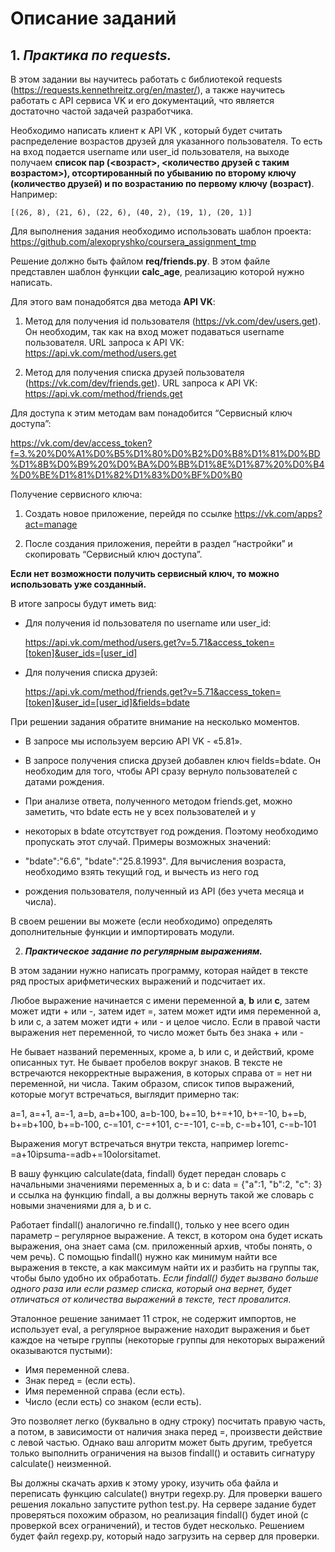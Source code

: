 # Описание заданий

## 1. **_Практика по requests._**

В этом задании вы научитесь работать с библиотекой requests (https://requests.kennethreitz.org/en/master/), а также 
научитесь работать с API сервиса VK и его документаций, что является достаточно частой задачей разработчика.

Необходимо написать клиент к API VK , который будет считать распределение возрастов друзей для указанного пользователя. 
То есть на вход подается username или user_id пользователя, на выходе получаем **список пар (<возраст>, <количество 
друзей с таким возрастом>), отсортированный по убыванию по второму ключу (количество друзей) и по возрастанию по 
первому ключу (возраст)**. Например: 

```
[(26, 8), (21, 6), (22, 6), (40, 2), (19, 1), (20, 1)]
```

Для выполнения задания необходимо использовать шаблон проекта: https://github.com/alexopryshko/coursera_assignment_tmp

Решение должно быть файлом **req/friends.py**. В этом файле представлен шаблон функции **calc_age**, реализацию которой 
нужно написать.

Для этого вам понадобятся два метода **API VK**: 

1. Метод для получения id пользователя (https://vk.com/dev/users.get). Он необходим, так как на вход может подаваться 
username пользователя. URL запроса к API VK: https://api.vk.com/method/users.get

2. Метод для получения списка друзей пользователя (https://vk.com/dev/friends.get). URL запроса к API VK: 
https://api.vk.com/method/friends.get

Для доступа к этим методам вам понадобится “Сервисный ключ доступа”:

https://vk.com/dev/access_token?f=3.%20%D0%A1%D0%B5%D1%80%D0%B2%D0%B8%D1%81%D0%BD%D1%8B%D0%B9%20%D0%BA%D0%BB%D1%8E%D1%87%20%D0%B4%D0%BE%D1%81%D1%82%D1%83%D0%BF%D0%B0

Получение сервисного ключа:

1. Создать новое приложение, перейдя по ссылке https://vk.com/apps?act=manage

2. После создания приложения, перейти в раздел “настройки” и скопировать “Сервисный ключ доступа”.

**Если нет возможности получить сервисный ключ, то можно использовать уже созданный.**

В итоге запросы будут иметь вид: 

- Для получения id пользователя по username или user_id:

    https://api.vk.com/method/users.get?v=5.71&access_token=[token]&user_ids=[user_id]

- Для получения списка друзей:

    https://api.vk.com/method/friends.get?v=5.71&access_token=[token]&user_id=[user_id]&fields=bdate

При решении задания обратите внимание на несколько моментов. 

- В запросе мы  используем версию  API VK - «5.81».

- В запросе получения списка друзей добавлен ключ fields=bdate.  Он необходим для того, чтобы API сразу вернуло 
пользователей с датами рождения.

- При анализе ответа, полученного методом friends.get, можно заметить, что bdate есть не у всех пользователей и у 
- некоторых в bdate отсутствует год рождения. Поэтому необходимо пропускать этот случай. Примеры возможных значений: 
- "bdate":"6.6", "bdate":"25.8.1993". Для вычисления возраста, необходимо взять текущий год,  и вычесть из него год 
- рождения пользователя, полученный из API (без учета месяца и числа).

В своем решении вы можете (если необходимо) определять дополнительные функции и импортировать модули. 

2. **_Практическое задание по регулярным выражениям._**

В этом задании нужно написать программу, которая найдет в тексте ряд простых арифметических выражений и подсчитает их.

Любое выражение начинается с имени переменной **a**, **b** или **c**, затем может идти + или -, затем идет =, затем 
может идти имя переменной a, b или c, а затем может идти + или - и целое число. Если в правой части выражения нет 
переменной, то число может быть без знака + или -

Не бывает названий переменных, кроме a, b или c, и действий, кроме описанных тут. Не бывает пробелов вокруг знаков. В 
тексте не встречаются некорректные выражения, в которых справа от = нет ни переменной, ни числа. Таким образом, список 
типов выражений, которые могут встречаться, выглядит примерно так:

a=1, a=+1, a=-1, a=b, a=b+100, a=b-100, b+=10, b+=+10, b+=-10, b+=b, b+=b+100, b+=b-100, c-=101, c-=+101, c-=-101, 
c-=b, c-=b+101, c-=b-101

Выражения могут встречаться внутри текста, например loremc-=a+10ipsuma-=adb+=10olorsitamet.

В вашу функцию calculate(data, findall) будет передан словарь с начальными значениями переменных a, b и c: 
data = {"a":1, "b":2, "c": 3} и ссылка на функцию findall, а вы должны вернуть такой же словарь с новыми значениями 
для a, b и c.

Работает findall() аналогично re.findall(), только у нее всего один параметр – регулярное выражение. А текст, в котором
она будет искать выражения, она знает сама (см. приложенный архив, чтобы понять, о чем речь). С помощью findall() нужно 
как минимум найти все выражения в тексте, а как максимум найти их и разбить на группы так, чтобы было удобно их 
обработать. _Если findall() будет вызвано больше одного раза или если размер списка, который она вернет, будет 
отличаться от количества выражений в тексте, тест провалится_.

Эталонное решение занимает 11 строк, не содержит импортов, не использует eval, а регулярное выражение находит выражения 
и бьет каждое на четыре группы (некоторые группы для некоторых выражений оказываются пустыми):

- Имя переменной слева.
- Знак перед = (если есть).
- Имя переменной справа (если есть).
- Число (если есть) со знаком (если есть).

Это позволяет легко (буквально в одну строку) посчитать правую часть, а потом, в зависимости от наличия знака перед =, 
произвести действие с левой частью. Однако ваш алгоритм может быть другим, требуется только выполнить ограничения на 
вызов findall() и оставить сигнатуру calculate() неизменной. 

Вы должны скачать архив к этому уроку, изучить оба файла и переписать функцию calculate() внутри regexp.py. Для 
проверки вашего решения локально запустите python test.py. На сервере задание будет проверяться похожим образом, но 
реализация findall() будет иной (с проверкой всех ограничений), и тестов будет несколько. Решением будет файл 
regexp.py, который надо загрузить на сервер для проверки.

